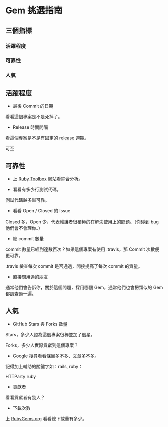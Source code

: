 # Gem 挑選指南

## 三個指標

### 活躍程度

### 可靠性

### 人氣

## 活躍程度

* 最後 Commit 的日期

看看這個專案是不是死掉了。

* Release 時間間隔

看這個專案是不是有固定的 release 週期。

可至

## 可靠性

* 上 [Ruby Toolbox][rt] 網站看綜合分析。

* 看看有多少行測試代碼。

測試代碼越多越可靠。

* 看看 Open / Closed 的 Issue

Closed 多，Open 少，代表維護者很積極的在解決使用上的問題。（你碰到 bug 他們會不會理你。）

* 總 commit 數量

commit 數量已經到達數百次？如果這個專案有使用 .travis，那 Commit 次數便更可靠。

.travis 檢查每次 commit 是否通過，間接提高了每次 commit 的質量。

* 直接問用過的朋友

通常他們會告訴你，關於這個問題，採用哪個 Gem，通常他們也會把類似的 Gem 都調查過一遍。

## 人氣

* GitHub Stars 與 Forks 數量

Stars，多少人認為這個專案很棒並加了個星。

Forks，多少人實際貢獻到這個專案？

* Google 搜尋看看條目多不多、文章多不多。

記得加上輔助的關鍵字如：rails, ruby：

HTTParty ruby

* 貢獻者

看看貢獻者有幾人？

* 下載次數

上 [RubyGems.org](https://rubygems.org/) 看看總下載量有多少。

[rt]: https://www.ruby-toolbox.com/